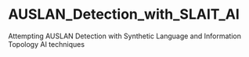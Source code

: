 # AUSLAN_Detection_with_SLAIT_AI
Attempting AUSLAN Detection with Synthetic Language and Information Topology AI techniques

